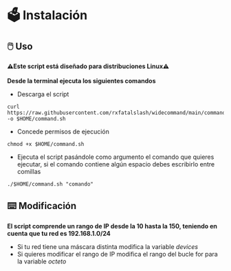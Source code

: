 # 🗳️ Instalación
## 🖱️ Uso
**⚠️Este script está diseñado para distribuciones Linux⚠️**
<br><br>
**Desde la terminal ejecuta los siguientes comandos**
* Descarga el script
```
curl https://raw.githubusercontent.com/rxfatalslash/widecommand/main/command.sh -o $HOME/command.sh
```
* Concede permisos de ejecución
```
chmod +x $HOME/command.sh
```
* Ejecuta el script pasándole como argumento el comando que quieres ejecutar, si el comando contiene algún espacio debes escribirlo entre comillas
```
./$HOME/command.sh "comando"
```
## ⌨️ Modificación
**El script comprende un rango de IP desde la 10 hasta la 150, teniendo en cuenta que tu red es 192.168.1.0/24**
<br>
* Si tu red tiene una máscara distinta modifica la variable _devices_
* Si quieres modificar el rango de IP modifica el rango del bucle for para la variable _octeto_